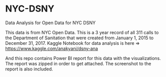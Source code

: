 # NYC-DSNY
Data Analysis for Open Data for NYC DSNY

This data is from NYC Open Data.  This is a 3 year record of all 311 calls to the Department of Sanitation that were created  from January 1, 2015 to December 31, 2017.
Kaggle Notebook for data analysis  is here => https://www.kaggle.com/anakyani/dsny-ana

And this repo contains Power BI report for this data with the visualizations.  The report was zipped in order to get attached. The screenshot to the report is also included. 

